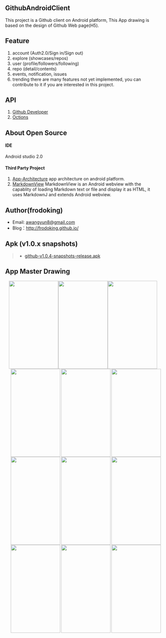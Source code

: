 ## GithubAndroidClient 

This project is a Github client on Android platform, This App drawing  is based on the design of Github Web page(H5).

## Feature
1. account (Auth2.0/Sign in/Sign out)
2. explore (showcases/repos)
3. user (profile/followers/following)
4. repo (detail/contents)
5. events, notification, issues
6. trending
there are many features not yet implemented, you can contribute to it if you are interested in this project.

## API
1. [Github Developer](https://developer.github.com/v3/)
2. [Octions](https://octicons.github.com/)
 
## About Open Source
#### IDE
Android studio 2.0

#### Third Party Project
1. [App-Architecture](https://github.com/frodoking/App-Architecture.git)
    app architecture on android platform.
2. [MarkdownView](https://github.com/falnatsheh/MarkdownView)
    MarkdownView is an Android webview with the capablity of loading Markdown text or file and display it as HTML, it uses MarkdownJ and extends Android webview.

## Author(frodoking)
* Email: awangyun8@gmail.com
* Blog：http://frodoking.github.io/

## Apk (v1.0.x snapshots)
> * [github-v1.0.4-snapshots-release.apk](https://github.com/frodoking/GithubAndroidClient/releases/download/v1.0/github-v1.0.4-snapshots-release.apk) 

## App Master Drawing
<center class="half">
 <img src="http://frodoking.github.io/img/github-client/github-home.png" width="160" height="284"/><img src="http://frodoking.github.io/img/github-client/github-drawer.png" width="160" height="284"/><img src="http://frodoking.github.io/img/github-client/github-profile.png" width="160" height="284"/>
</center>
<img  src="http://frodoking.github.io/img/github-client/github-notifications.png" width="160" height="284" align='right'>
<img  src="http://frodoking.github.io/img/github-client/github-issues.png" width="160" height="284" align='right'>
<img  src="http://frodoking.github.io/img/github-client/github-events.png" width="160" height="284" align='right'>
<img  src="http://frodoking.github.io/img/github-client/github-explore.png" width="160" height="284" align='right'>
<img  src="http://frodoking.github.io/img/github-client/github-showcases.png" width="160" height="284" align='right'>
<img  src="http://frodoking.github.io/img/github-client/github-repo.png" width="160" height="284" align='right'>
<img  src="http://frodoking.github.io/img/github-client/github-repo-issues.png" width="160" height="284" align='right'>
<img  src="http://frodoking.github.io/img/github-client/github-repo-pulse.png" width="160" height="284" align='right'>
<img  src="http://frodoking.github.io/img/github-client/github-repo-contents.png" width="160" height="284" align='right'>
